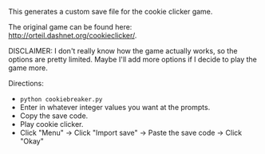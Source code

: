 This generates a custom save file for the cookie clicker game.

The original game can be found here: http://orteil.dashnet.org/cookieclicker/.

DISCLAIMER: I don't really know how the game actually works, so the options are pretty limited. Maybe I'll add more options if I decide to play the game more.

Directions:

* <code>python cookiebreaker.py</code>
* Enter in whatever integer values you want at the prompts.
* Copy the save code.
* Play cookie clicker.
* Click "Menu" -> Click "Import save" -> Paste the save code -> Click "Okay"
